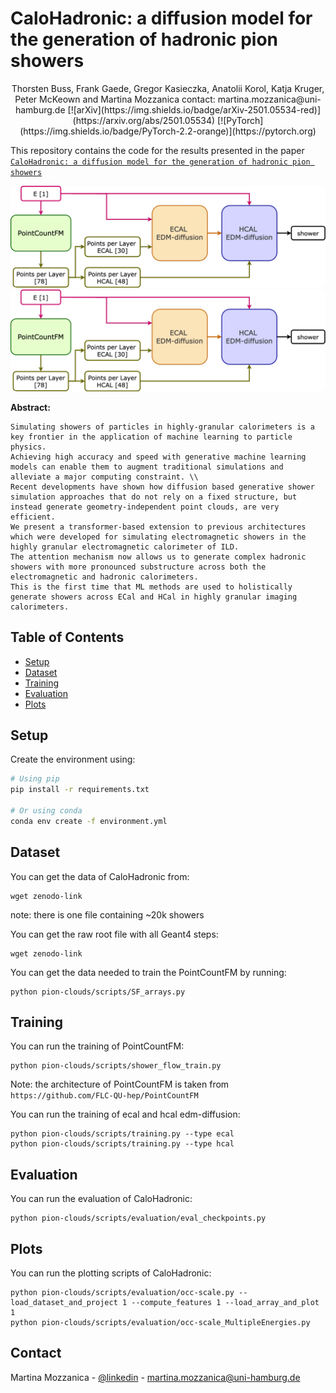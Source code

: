 # CaloHadronic: a diffusion model for the generation of hadronic pion showers

<div style="text-align: center;">
Thorsten Buss, Frank Gaede, Gregor Kasieczka, Anatolii Korol, Katja Kruger, Peter McKeown and Martina Mozzanica 
contact: martina.mozzanica@uni-hamburg.de
[![arXiv](https://img.shields.io/badge/arXiv-2501.05534-red)](https://arxiv.org/abs/2501.05534)
[![PyTorch](https://img.shields.io/badge/PyTorch-2.2-orange)](https://pytorch.org)

</div>

This repository contains the code for the results presented in the paper [`CaloHadronic: a diffusion model for the generation of hadronic pion showers`](link)

<img src=model-1.png width=900 style="border-radius:10px">
<img src=model-1-modified.png width=900 style="border-radius:10px">

**Abstract:**

```
Simulating showers of particles in highly-granular calorimeters is a key frontier in the application of machine learning to particle physics.
Achieving high accuracy and speed with generative machine learning models can enable them to augment traditional simulations and alleviate a major computing constraint. \\
Recent developments have shown how diffusion based generative shower simulation approaches that do not rely on a fixed structure, but instead generate geometry-independent point clouds, are very efficient.
We present a transformer-based extension to previous architectures which were developed for simulating electromagnetic showers in the highly granular electromagnetic calorimeter of ILD. 
The attention mechanism now allows us to generate complex hadronic showers with more pronounced substructure across both the electromagnetic and hadronic calorimeters.
This is the first time that ML methods are used to holistically generate showers across ECal and HCal in highly granular imaging calorimeters.
```

## Table of Contents

- [Setup](#setup)
- [Dataset](#dataset)
- [Training](#training)
- [Evaluation](#evaluation)
- [Plots](#plots)


## Setup

Create the environment using:

```bash
# Using pip
pip install -r requirements.txt

# Or using conda
conda env create -f environment.yml
```

## Dataset 
You can get the data of CaloHadronic from: 
```
wget zenodo-link
```
note: there is one file containing ~20k showers 

You can get the raw root file with all Geant4 steps: 
```
wget zenodo-link
```

You can get the data needed to train the PointCountFM by running:
```
python pion-clouds/scripts/SF_arrays.py
```

## Training
You can run the training of PointCountFM:
```
python pion-clouds/scripts/shower_flow_train.py
```
Note: the architecture of PointCountFM is taken from ```https://github.com/FLC-QU-hep/PointCountFM```

You can run the training of ecal and hcal edm-diffusion:
```
python pion-clouds/scripts/training.py --type ecal 
python pion-clouds/scripts/training.py --type hcal
```

## Evaluation
You can run the evaluation of CaloHadronic: 
```
python pion-clouds/scripts/evaluation/eval_checkpoints.py
```

## Plots
You can run the plotting scripts of CaloHadronic: 
```
python pion-clouds/scripts/evaluation/occ-scale.py --load_dataset_and_project 1 --compute_features 1 --load_array_and_plot 1
python pion-clouds/scripts/evaluation/occ-scale_MultipleEnergies.py
```

## Contact

Martina Mozzanica - [@linkedin](https://www.linkedin.com/in/martina-mozzanica-20017b202/) - martina.mozzanica@uni-hamburg.de

